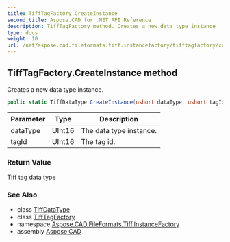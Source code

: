```yaml
---
title: TiffTagFactory.CreateInstance
second_title: Aspose.CAD for .NET API Reference
description: TiffTagFactory method. Creates a new data type instance
type: docs
weight: 10
url: /net/aspose.cad.fileformats.tiff.instancefactory/tifftagfactory/createinstance/
---
```

## TiffTagFactory.CreateInstance method

Creates a new data type instance.

```csharp
public static TiffDataType CreateInstance(ushort dataType, ushort tagId)
```

| Parameter | Type | Description |
| --- | --- | --- |
| dataType | UInt16 | The data type instance. |
| tagId | UInt16 | The tag id. |

### Return Value

Tiff tag data type

### See Also

* class [TiffDataType](../../../aspose.cad.fileformats.tiff/tiffdatatype/)
* class [TiffTagFactory](../)
* namespace [Aspose.CAD.FileFormats.Tiff.InstanceFactory](../../../aspose.cad.fileformats.tiff.instancefactory/)
* assembly [Aspose.CAD](../../../)


